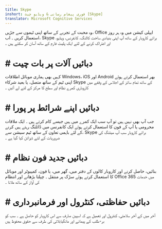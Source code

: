 ```yaml
---
title: Skype
inshort: فوری پیغام رسانی & ویڈیو چیٹ [Skype]
translator: Microsoft Cognitive Services
---
```


وہ محبت کے تجربے کے ساتھ اپنی ٹیموں سے جڑیں، Office ایپلی کیشن میں وہ ہر روز استعمال کریں ۔ اب، Skype برائے کاروبار کے ساتھ آپ اپنی بنیادی ساخت کالنگ، کانفرنس، ویڈیو، اور اشتراک کرنے کے لئے ایک پلیٹ فارم کے ساتھ آسان کر سکتے ہیں ۔ 

# # دبائيں آلات پر بات چیت
کہیں بھی ہماری موبائل اطلاقات Windows، iOS اور Android بھر استعمال کرتے ہوئے اپنی ٹیم کے ساتھ متصل، یا بعید شرکاء Skype کے ساتھ تمام سائز کے اجلاس کے وقفے میں کاروباری کمرے نظام اور سطح کا مرکز کے لئے لے آئیں ۔

# # دبائيں اپنے شرائط پر پورا
جب آپ بھی نہیں ہیں تو آپ سب ایک کمرے میں ہیں جیسے کام کرتے ہیں ۔ ایک ملاقات محرومی یا آپ کے فون کا استعمال کرتے ہوئے ایک کانفرنس میں ڈائلنگ رہتے ہیں کرنے کے لئے باہمی تعاون کے ساتھ ٹیم سیشن سے، Skype برائے کاروبار سب آپ میٹنگ کی ضروریات کے لئے ڈیزائن کیا گیا ہے ۔ 

# # دبائيں جدید فون نظام
بنائیں، حاصل کرنے اور کاروبار کالوں کے دفتر میں، گھر میں، یا فون، کمپیوٹر اور موبائل کا استعمال کرتے ہوئے سڑک پر منتقل ۔ چپلتا بڑھانے اور انتظام Office 365 میں خدمات کی آواز کے ساتھ ملانا ۔ 

# # دبائيں حفاظتی، کنٹرول اور فرمانبرداری
آخر میں کے آخر سلامتی، کنٹرول اور تعمیل ہے کہ اسپین صارف سے اس کاروبار کو حاصل ہے ۔ سب کو بر-طلب کے پیمانے اور مانگیابلاٹی کی طرف سے حقوق محفوظ ہیں 



